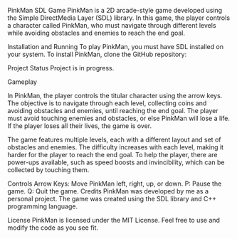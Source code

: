 PinkMan SDL Game
PinkMan is a 2D arcade-style game developed using the Simple DirectMedia Layer (SDL) library. In this game, the player controls a character called PinkMan, who must navigate through different levels while avoiding obstacles and enemies to reach the end goal.

Installation and Running
To play PinkMan, you must have SDL installed on your system.
To install PinkMan, clone the GitHub repository:

Project Status
Project is in progress.

Gameplay

In PinkMan, the player controls the titular character using the arrow keys. The objective is to navigate through each level, collecting coins and avoiding obstacles and enemies, until reaching the end goal. The player must avoid touching enemies and obstacles, or else PinkMan will lose a life. If the player loses all their lives, the game is over.

The game features multiple levels, each with a different layout and set of obstacles and enemies. The difficulty increases with each level, making it harder for the player to reach the end goal. To help the player, there are power-ups available, such as speed boosts and invincibility, which can be collected by touching them.

Controls
Arrow Keys: Move PinkMan left, right, up, or down.
P: Pause the game.
Q: Quit the game.
Credits
PinkMan was developed by me as a personal project. The game was created using the SDL library and C++ programming language.

License
PinkMan is licensed under the MIT License. Feel free to use and modify the code as you see fit.
